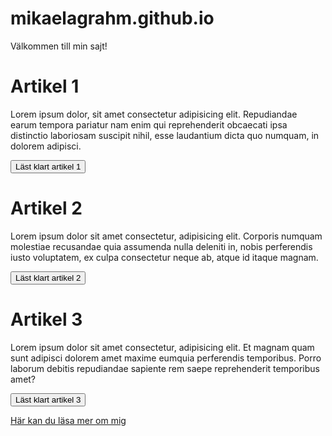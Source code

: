 # mikaelagrahm.github.io

Välkommen till min sajt!

# Artikel 1
 Lorem ipsum dolor, sit amet consectetur adipisicing elit. Repudiandae earum tempora pariatur nam enim qui reprehenderit obcaecati ipsa distinctio laboriosam suscipit nihil, esse laudantium dicta quo numquam, in dolorem adipisci.
        
<button id="knapp1">Läst klart artikel 1</button>

# Artikel 2
Lorem ipsum dolor sit amet consectetur, adipisicing elit. Corporis numquam molestiae recusandae quia assumenda nulla deleniti in, nobis perferendis iusto voluptatem, ex culpa consectetur neque ab, atque id itaque magnam.
        
<button id="knapp2">Läst klart artikel 2</button>

# Artikel 3
Lorem ipsum dolor sit amet consectetur, adipisicing elit. Et magnam quam sunt adipisci dolorem amet maxime eumquia perferendis temporibus. Porro laborum debitis repudiandae sapiente rem saepe reprehenderit temporibus amet?
        
<button id="knapp3">Läst klart artikel 3</button>

[Här kan du läsa mer om mig](/about)
